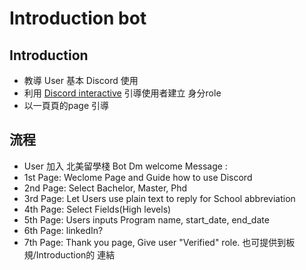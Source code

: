 # Introduction bot

## Introduction 
* 教導 User 基本 Discord 使用
* 利用 [Discord interactive](https://github.com/astariul/discord_interactive_help) 引導使用者建立 身分role
* 以一頁頁的page 引導


## 流程
* User 加入 北美留學棧
Bot Dm welcome Message :
* 1st Page: Weclome Page and Guide how to use Discord
* 2nd Page: Select Bachelor, Master, Phd
* 3rd Page: Let Users use plain text to reply for School abbreviation
* 4th Page: Select Fields(High levels)
* 5th Page: Users inputs Program name, start_date, end_date
* 6th Page: linkedIn?
* 7th Page: Thank you page, Give user "Verified" role. 也可提供到板規/Introduction的 連結


